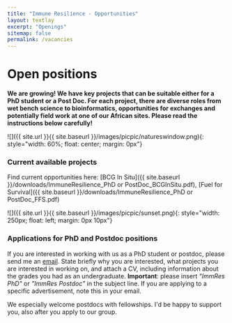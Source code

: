 ```yaml
---
title: "Immune Resilience - Opportunities"
layout: textlay
excerpt: "Openings"
sitemap: false
permalink: /vacancies
---
```


# Open positions

**We are growing! We have key projects that can be suitable either for a PhD student or a Post Doc. For each project, there are diverse roles from wet bench science to bioinformatics, opportunities for exchanges and potentially field work at one of our African sites. Please read the instructions below carefully!**

![]({{ site.url }}{{ site.baseurl }}/images/picpic/natureswindow.png){: style="width: 60%; float: center; margin: 0px"}


### Current available projects

Find current opportunities here:
[BCG In Situ]({{ site.baseurl }}/downloads/ImmuneResilience_PhD or PostDoc_BCGInSitu.pdf),
[Fuel for Survival]({{ site.baseurl }}/downloads/ImmuneResilience_PhD or PostDoc_FFS.pdf)

![]({{ site.url }}{{ site.baseurl }}/images/picpic/sunset.png){: style="width: 250px; float: left; margin: 0px  10px"}

### Applications for PhD and Postdoc positions
If you are interested in working with us as a PhD student or postdoc, please send me an [email](mailto:nelly.ameyogbe@dal.ca). State briefly why you are interested, what projects you are interested in working on, and attach a CV, including information about the grades you had as an undergraduate. **Important**: please insert _"ImmRes PhD"_ or _"ImmRes Postdoc"_ in the subject line. If you are applying to a specific advertisement, note this in your email.

We especially welcome postdocs with fellowships. I'd be happy to support you, also after you apply to our group. 